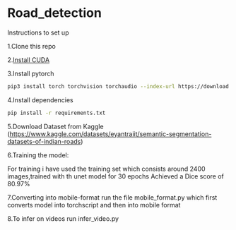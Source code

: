 # Road_detection
Instructions to set up

1.Clone this repo

2.[Install CUDA](https://developer.nvidia.com/cuda-downloads)

3.Install pytorch
```bash
pip3 install torch torchvision torchaudio --index-url https://download.pytorch.org/whl/cu118
```

4.Install dependencies
```bash
pip install -r requirements.txt
```

5.Download Dataset from Kaggle (https://www.kaggle.com/datasets/eyantraiit/semantic-segmentation-datasets-of-indian-roads)

6.Training the model:
 
For training i have used the training set which consists around 2400 images,trained with th unet model for 30 epochs
Achieved a Dice score of 80.97% 

7.Converting into mobile-format run the file mobile_format.py which first converts model into torchscript and then into mobile format

8.To infer on videos run infer_video.py 
